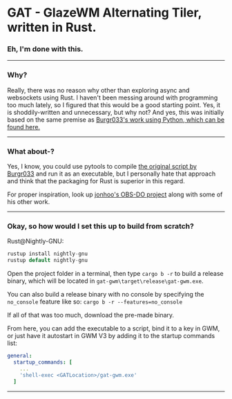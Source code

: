 # GAT - GlazeWM Alternating Tiler, written in Rust.
### Eh, I'm done with this.
-----

### Why?
Really, there was no reason why other than exploring async and websockets using Rust. I haven't been messing around with programming
too much lately, so I figured that this would be a good starting point. Yes, it is shoddily-written and unnecessary, but why not?
And yes, this was initially based on the same premise as [Burgr033's work using Python, which can be found here.](https://github.com/burgr033/GlazeWM-autotiling-python)

-----
### What about-?
Yes, I know, you could use pytools to compile [the original script by Burgr033](https://github.com/burgr033/GlazeWM-autotiling-python) and run it as an executable, but I personally hate that approach and think that the packaging for Rust is superior in this regard.

For proper inspiration, look up [jonhoo's OBS-DO project](https://github.com/jonhoo/obs-do) along with some of his other work.

-----
### Okay, so how would I set this up to build from scratch?
Rust@Nightly-GNU:

```Rust
rustup install nightly-gnu
rustup default nightly-gnu
```

Open the project folder in a terminal,
then type `cargo b -r` to build a release binary, which will be located in `gat-gwm\target\release\gat-gwm.exe`.

You can also build a release binary with no console by specifying the `no_console` feature like so: `cargo b -r --features=no_console`

If all of that was too much, download the pre-made binary.

From here, you can add the executable to a script, bind it to a key in GWM, or just have it autostart in GWM V3 by adding it to the startup commands list:
```yaml
general:
  startup_commands: [
    ...
    'shell-exec <GATLocation>/gat-gwm.exe'
  ]
```

-----
